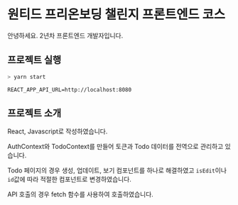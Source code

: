 # 원티드 프리온보딩 챌린지 프론트엔드 코스

안녕하세요. 2년차 프론트엔드 개발자입니다.

## 프로젝트 실행

```bash
> yarn start
```
```env, .env.local
REACT_APP_API_URL=http://localhost:8080
```

## 프로젝트 소개

React, Javascript로 작성하였습니다.

AuthContext와 TodoContext를 만들어 토큰과 Todo 데이터를 전역으로 관리하고 있습니다.

Todo 페이지의 경우 생성, 업데이트, 보기 컴포넌트를 하나로 해결하였고 `isEdit`이나 `id`값에 따라 적절한 컴포넌트로 변경하였습니다.

API 호출의 경우 fetch 함수를 사용하여 호출하였습니다.
